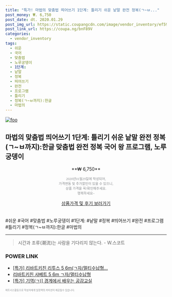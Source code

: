 ```yaml
--- 
title: "특가! 마법의 맞춤법 띄어쓰기 1단계: 틀리기 쉬운 낱말 완전 정복(ㄱ~ㅂ..." 
post_money: ₩. 6,750 
post_date: dt. 2020.01.29 
post_img_url: https://static.coupangcdn.com/image/vendor_inventory/ef59/2a4a3709d6b711203c0b784934208967027f5b50689556bab7e485ac06e1.jpg 
post_link_url: https://coupa.ng/bnF89V 
categories: 
  - vendor_inventory 
tags: 
  - 쉬운 
  - 국어 
  - 맞춤법 
  - 노루궁뎅이 
  - 1단계: 
  - 낱말 
  - 정복 
  - 띄어쓰기 
  - 완전 
  - 프로그램 
  - 틀리기 
  - 정복(ㄱ~ㅂ까지):한글 
  - 마법의 
--- 
```

[![foo](https://static.coupangcdn.com/image/vendor_inventory/ef59/2a4a3709d6b711203c0b784934208967027f5b50689556bab7e485ac06e1.jpg)](https://coupa.ng/bnF89V) 

## 마법의 맞춤법 띄어쓰기 1단계: 틀리기 쉬운 낱말 완전 정복(ㄱ~ㅂ까지):한글 맞춤법 완전 정복 국어 왕 프로그램, 노루궁뎅이 
<p style="text-align: center;">**₩ 6,750**</p> 
<p style="text-align: center;"><span style="color: #898c8f; font-family: Georgia,Times,serif; font-size: 0.75em;">2020년01월29일에 작성되어, <br>가격변동 및 추가할인이 있을 수 있으니,<br> 상품 가격을 꼭!확인해주세요.<br>행복하세요~</span> 
</p>	 
<div markdown="0" style="text-align: center;"><a href="https://coupa.ng/bnF89V" class="btn btn--success">상품가격 및 후기 보러가기</a></div> 
<br><br> 
  #쉬운 #국어 #맞춤법 #노루궁뎅이 #1단계: #낱말 #정복 #띄어쓰기 #완전 #프로그램 #틀리기 #정복(ㄱ~ㅂ까지):한글 #마법의 
<hr> 

> 시간과 조류(潮流)는 사람을 기다리지 않는다. - W.스코트 


### POWER LINK

* <a href="https://blog.naver.com/sakai111/221786682116" target="_blank">[특가] 리바트키친 리투스 5 6m(ㄱ자/멀티수납형...</a>
* <a href="https://blog.naver.com/fasyy4321/221785869360" target="_blank">리바트키친 샤베트 5 6m ㄱ자/멀티수납형</a>
* <a href="https://blog.naver.com/an0733/221790408984" target="_blank">[특가] 기역(ㄱ)] 경계에서 배우는 공감교실</a>

<span style="color: #898c8f; font-family: Georgia,Times,serif; font-size: 0.55em;">파트너스활동으로 작성자에게 일정액의 커미션이 제공될수 있습니다.</span> 
